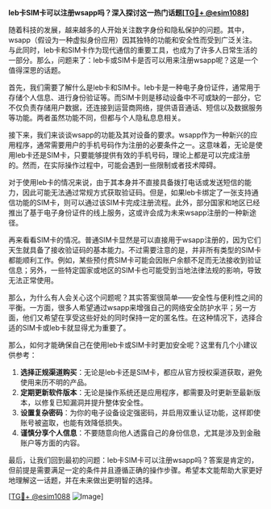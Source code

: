 **leb卡SIM卡可以注册wsapp吗？深入探讨这一热门话题[[TG💪+ @esim1088](https://t.me/s/esim1088)]**

随着科技的发展，越来越多的人开始关注数字身份和隐私保护的问题。其中，wsapp（假设为一种虚拟身份应用）因其独特的功能和安全性而受到广泛关注。与此同时，leb卡和SIM卡作为现代通信的重要工具，也成为了许多人日常生活的一部分。那么，问题来了：leb卡或SIM卡是否可以用来注册wsapp呢？这是一个值得深思的话题。

首先，我们需要了解什么是leb卡和SIM卡。leb卡是一种电子身份证件，通常用于存储个人信息、进行身份验证等。而SIM卡则是移动设备中不可或缺的一部分，它不仅负责存储用户数据，还连接到运营商网络，提供语音通话、短信以及数据服务等功能。两者虽然功能不同，但都与个人隐私息息相关。

接下来，我们来谈谈wsapp的功能及其对设备的要求。wsapp作为一种新兴的应用程序，通常需要用户的手机号码作为注册的必要条件之一。这意味着，无论是使用leb卡还是SIM卡，只要能够提供有效的手机号码，理论上都是可以完成注册的。然而，在实际操作过程中，可能会遇到一些限制或者技术障碍。

对于使用leb卡的情况来说，由于其本身并不直接具备拨打电话或发送短信的能力，因此可能无法通过常规方式获取验证码。但是，如果leb卡绑定了一张支持通信功能的SIM卡，则可以通过该SIM卡完成注册流程。此外，部分国家和地区已经推出了基于电子身份证件的线上服务，这或许会成为未来wsapp注册的一种新途径。

再来看看SIM卡的情况。普通SIM卡显然是可以直接用于wsapp注册的，因为它们天生就具备了接收验证码的基本能力。不过需要注意的是，并非所有类型的SIM卡都能顺利工作。例如，某些预付费SIM卡可能会因账户余额不足而无法接收到验证信息；另外，一些特定国家或地区的SIM卡也可能受到当地法律法规的影响，导致无法正常使用。

那么，为什么有人会关心这个问题呢？其实答案很简单——安全性与便利性之间的平衡。一方面，很多人希望通过wsapp来增强自己的网络安全防护水平；另一方面，他们又希望在享受这些好处的同时保持一定的匿名性。在这种情况下，选择合适的SIM卡或leb卡就显得尤为重要了。

那么，如何才能确保自己在使用leb卡或SIM卡时更加安全呢？这里有几个小建议供参考：

1. **选择正规渠道购买**：无论是leb卡还是SIM卡，都应从官方授权渠道获取，避免使用来历不明的产品。
2. **定期更新软件版本**：无论是操作系统还是应用程序，都需要及时更新至最新版本，以修复已知漏洞并提升整体安全性。
3. **设置复杂密码**：为你的电子设备设定强密码，并启用双重认证功能，这样即使账号被盗取，也能有效降低损失。
4. **谨慎分享个人信息**：不要随意向他人透露自己的身份信息，尤其是涉及到金融账户等方面的内容。

最后，让我们回到最初的问题：leb卡SIM卡可以注册wsapp吗？答案是肯定的，但前提是需要满足一定的条件并且遵循正确的操作步骤。希望本文能帮助大家更好地理解这一话题，并在未来做出更明智的选择。

[[TG💪+ @esim1088](https://t.me/s/esim1088) ![Image](https://i.postimg.cc/4NQfJmqS/Snipaste-2025-05-13-00-14-12.png)]